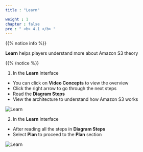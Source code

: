 ```yaml
---
title : "Learn"

weight : 1
chapter : false
pre : " <b> 4.1 </b> "
---
```


{{% notice info %}}

**Learn** helps players understand more about Amazon S3 theory

{{% /notice %}}


1. In the **Learn** interface

- You can click on **Video Concepts** to view the overview
- Click the right arrow to go through the next steps
- Read the **Diagram Steps**
- View the architecture to understand how Amazon S3 works

![Learn](/images/4-staticwebhosting/4.1-learn/1-learn.png?width=90pc)

2. In the **Learn** interface

- After reading all the steps in **Diagram Steps**
- Select **Plan** to proceed to the **Plan** section

![Learn](/images/4-staticwebhosting/4.1-learn/2-learn.png?width=90pc)

